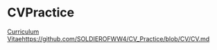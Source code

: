 # CVPractice
 [Curriculum Vitae](https://github.com/SOLDIEROFWW4/CV_Practice/blob/CV/CV.md)https://github.com/SOLDIEROFWW4/CV_Practice/blob/CV/CV.md
